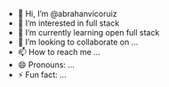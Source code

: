 - 👋 Hi, I’m @abrahanvicoruiz
- 👀 I’m interested in full stack 
- 🌱 I’m currently learning open full stack
- 💞️ I’m looking to collaborate on ...
- 📫 How to reach me ...
- 😄 Pronouns: ...
- ⚡ Fun fact: ...

<!---
abrahanvicoruiz/abrahanvicoruiz is a ✨ special ✨ repository because its `README.md` (this file) appears on your GitHub profile.
You can click the Preview link to take a look at your changes.
--->

